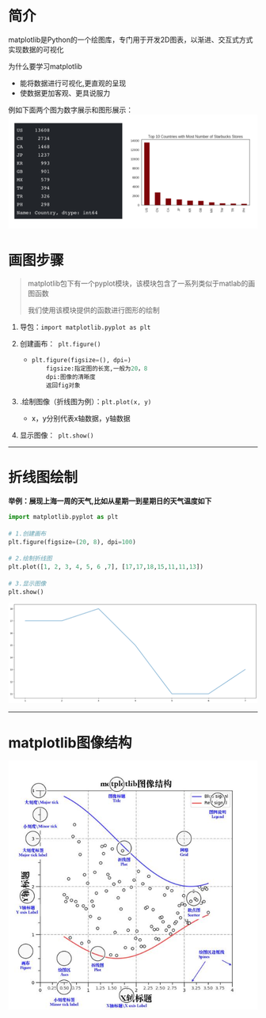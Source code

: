 # 简介

matplotlib是Python的一个绘图库，专门用于开发2D图表，以渐进、交互式方式实现数据的可视化

为什么要学习matplotlib

- 能将数据进行可视化,更直观的呈现
- 使数据更加客观、更具说服力

例如下面两个图为数字展示和图形展示：![star](初识matplotlib.assets/star.png)

# 画图步骤

> matplotlib包下有一个pyplot模块，该模块包含了一系列类似于matlab的画图函数
>
> 我们使用该模块提供的函数进行图形的绘制

1. 导包：`import matplotlib.pyplot as plt`

2. 创建画布：` plt.figure()`

   - ```python
     plt.figure(figsize=(), dpi=)
         figsize:指定图的长宽,一般为20，8
         dpi:图像的清晰度
         返回fig对象
     ```

3. .绘制图像（折线图为例）：`plt.plot(x, y)`
   - x，y分别代表x轴数据，y轴数据
4. 显示图像：` plt.show()`

---

# 折线图绘制

**举例：展现上海一周的天气,比如从星期一到星期日的天气温度如下**

```python
import matplotlib.pyplot as plt

# 1.创建画布
plt.figure(figsize=(20, 8), dpi=100)

# 2.绘制折线图
plt.plot([1, 2, 3, 4, 5, 6 ,7], [17,17,18,15,11,11,13])

# 3.显示图像
plt.show()
```

![下载](初识matplotlib.assets/下载.png)

---

# matplotlib图像结构

![matplotlib图像结构](初识matplotlib.assets/matplotlib图像结构.jpeg)